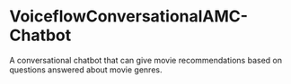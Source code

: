 # VoiceflowConversationalAMC-Chatbot
A conversational chatbot that can give movie recommendations based on questions answered about movie genres.
